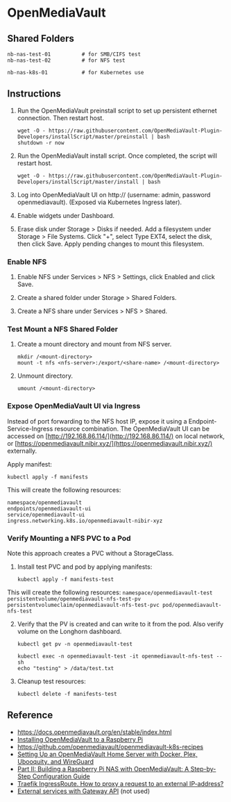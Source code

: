 # OpenMediaVault

## Shared Folders

```
nb-nas-test-01          # for SMB/CIFS test
nb-nas-test-02          # for NFS test

nb-nas-k8s-01           # for Kubernetes use
```

## Instructions

1. Run the OpenMediaVault preinstall script to set up persistent ethernet connection. Then restart host.
    ```
    wget -O - https://raw.githubusercontent.com/OpenMediaVault-Plugin-Developers/installScript/master/preinstall | bash
    shutdown -r now
    ```

2. Run the OpenMediaVault install script. Once completed, the script will restart host.
    ```
    wget -O - https://raw.githubusercontent.com/OpenMediaVault-Plugin-Developers/installScript/master/install | bash
    ```

3. Log into OpenMediaVault UI on http://<HOST-IP-ADDRESS> (username: admin, password openmediavault). (Exposed via Kubernetes Ingress later).

3. Enable widgets under Dashboard.

4. Erase disk under Storage > Disks if needed. Add a filesystem under Storage > File Systems. Click "+", select Type EXT4, select the disk, then click Save. Apply pending changes to mount this filesystem.

### Enable NFS

1. Enable NFS under Services > NFS > Settings, click Enabled and click Save.

2. Create a shared folder under Storage > Shared Folders.

3. Create a NFS share under Services > NFS > Shared. 

### Test Mount a NFS Shared Folder

1. Create a mount directory and mount from NFS server.
    ```
    mkdir /<mount-directory>
    mount -t nfs <nfs-server>:/export/<share-name> /<mount-directory>
    ```

2. Unmount directory.
    ```
    umount /<mount-directory>
    ```

### Expose OpenMediaVault UI via Ingress

Instead of port forwarding to the NFS host IP, expose it using a Endpoint-Service-Ingress resource combination. The OpenMediaVault UI can be accessed on [http://192.168.86.114/](http://192.168.86.114/) on local network, or [https://openmediavault.nibir.xyz/](https://openmediavault.nibir.xyz/) externally.

Apply manifest:
```
kubectl apply -f manifests
```

This will create the following resources:
```
namespace/openmediavault
endpoints/openmediavault-ui
service/openmediavault-ui
ingress.networking.k8s.io/openmediavault-nibir-xyz
```

### Verify Mounting a NFS PVC to a Pod

Note this approach creates a PVC without a StorageClass.

1. Install test PVC and pod by applying manifests:
    ```
    kubectl apply -f manifests-test
    ```

This will create the following resources:
    ```
    namespace/openmediavault-test
    persistentvolume/openmediavault-nfs-test-pv
    persistentvolumeclaim/openmediavault-nfs-test-pvc
    pod/openmediavault-nfs-test
    ```

2. Verify that the PV is created and can write to it from the pod. Also verify volume on the Longhorn dashboard.
    ```
    kubectl get pv -n openmediavault-test

    kubectl exec -n openmediavault-test -it openmediavault-nfs-test -- sh
    echo "testing" > /data/test.txt
    ```

3. Cleanup test resources:
    ```
    kubectl delete -f manifests-test
    ```

## Reference

- https://docs.openmediavault.org/en/stable/index.html
- [Installing OpenMediaVault to a Raspberry Pi](https://pimylifeup.com/raspberry-pi-openmediavault/)
- https://github.com/openmediavault/openmediavault-k8s-recipes
- [Setting Up an OpenMediaVault Home Server with Docker, Plex, Ubooquity, and WireGuard](https://benjamintseng.com/2023/07/setting-up-an-openmediavault-home-server-with-docker-plex-ubooquity-and-wireguard/)
- [Part II: Building a Raspberry Pi NAS with OpenMediaVault: A Step-by-Step Configuration Guide](https://medium.com/@james.prakash/part-ii-building-a-raspberry-pi-nas-with-openmediavault-a-step-by-step-configuration-guide-1a177a6b1dce)
- [Traefik IngressRoute. How to proxy a request to an external IP-address?](https://serverfault.com/questions/1158275/traefik-ingressroute-how-to-proxy-a-request-to-an-external-ip-address)
- [External services with Gateway API](https://blog.stonegarden.dev/articles/2024/04/k8s-external-services/) (not used)
